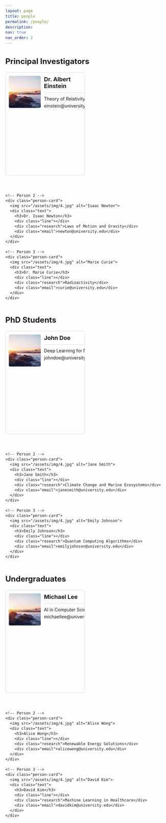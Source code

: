 ```yaml
---
layout: page
title: people
permalink: /people/
description:
nav: true
nav_order: 2
---
```


<style>
  :root {
    --card-height: 300px; /* 控制每个卡片的高度 */
  }

  .person-card {
    width: 45%; /* 每行2个卡片，设置每个卡片占据父容器的45% */
    height: var(--card-height); /* 使用全局变量控制高度 */
    display: flex;
    flex-direction: row; /* 水平排列，图片和文本并排显示 */
    border: 1px solid #ddd;
    border-radius: 8px;
    padding: 10px;
    margin-bottom: 20px;
    overflow: hidden;
  }

  .person-card img {
    width: 100px; /* 设置图片的宽度 */
    height: 100px; /* 设置图片的高度 */
    object-fit: cover;
    border-radius: 4px;
    margin-right: 10px; /* 图片和文本之间的间距 */
  }

  .person-card .text {
    flex: 1; /* 让文本部分占据剩余空间 */
  }

  .person-card h3 {
    margin: 0;
    font-size: 18px;
    font-weight: bold;
  }

  .person-card .line {
    height: 1px;
    background-color: #ddd;
    margin: 10px 0;
  }

  .person-card .research,
  .person-card .email {
    font-size: 14px;
    margin-bottom: 5px;
  }

  .category {
    margin-bottom: 30px;
  }

  .category h2 {
    font-size: 24px;
    font-weight: bold;
    margin-bottom: 20px;
  }

  .category .people-container {
    display: flex;
    flex-wrap: wrap; /* 允许卡片换行 */
    gap: 20px; /* 卡片之间的间距 */
  }
</style>

<div class="category">
  <h2>Principal Investigators</h2>
  <div class="people-container">
    <!-- Person 1 -->
    <div class="person-card">
      <img src="/assets/img/4.jpg" alt="Albert Einstein">
      <div class="text">
        <h3>Dr. Albert Einstein</h3>
        <div class="line"></div>
        <div class="research">Theory of Relativity</div>
        <div class="email">einstein@university.edu</div>
      </div>
    </div>

    <!-- Person 2 -->
    <div class="person-card">
      <img src="/assets/img/4.jpg" alt="Isaac Newton">
      <div class="text">
        <h3>Dr. Isaac Newton</h3>
        <div class="line"></div>
        <div class="research">Laws of Motion and Gravity</div>
        <div class="email">newton@university.edu</div>
      </div>
    </div>

    <!-- Person 3 -->
    <div class="person-card">
      <img src="/assets/img/4.jpg" alt="Marie Curie">
      <div class="text">
        <h3>Dr. Marie Curie</h3>
        <div class="line"></div>
        <div class="research">Radioactivity</div>
        <div class="email">curie@university.edu</div>
      </div>
    </div>
  </div>
</div>

<div class="category">
  <h2>PhD Students</h2>
  <div class="people-container">
    <!-- Person 1 -->
    <div class="person-card">
      <img src="/assets/img/4.jpg" alt="John Doe">
      <div class="text">
        <h3>John Doe</h3>
        <div class="line"></div>
        <div class="research">Deep Learning for NLP</div>
        <div class="email">johndoe@university.edu</div>
      </div>
    </div>

    <!-- Person 2 -->
    <div class="person-card">
      <img src="/assets/img/4.jpg" alt="Jane Smith">
      <div class="text">
        <h3>Jane Smith</h3>
        <div class="line"></div>
        <div class="research">Climate Change and Marine Ecosystems</div>
        <div class="email">janesmith@university.edu</div>
      </div>
    </div>

    <!-- Person 3 -->
    <div class="person-card">
      <img src="/assets/img/4.jpg" alt="Emily Johnson">
      <div class="text">
        <h3>Emily Johnson</h3>
        <div class="line"></div>
        <div class="research">Quantum Computing Algorithms</div>
        <div class="email">emilyjohnson@university.edu</div>
      </div>
    </div>
  </div>
</div>

<div class="category">
  <h2>Undergraduates</h2>
  <div class="people-container">
    <!-- Person 1 -->
    <div class="person-card">
      <img src="/assets/img/4.jpg" alt="Michael Lee">
      <div class="text">
        <h3>Michael Lee</h3>
        <div class="line"></div>
        <div class="research">AI in Computer Science</div>
        <div class="email">michaellee@university.edu</div>
      </div>
    </div>

    <!-- Person 2 -->
    <div class="person-card">
      <img src="/assets/img/4.jpg" alt="Alice Wong">
      <div class="text">
        <h3>Alice Wong</h3>
        <div class="line"></div>
        <div class="research">Renewable Energy Solutions</div>
        <div class="email">alicewong@university.edu</div>
      </div>
    </div>

    <!-- Person 3 -->
    <div class="person-card">
      <img src="/assets/img/4.jpg" alt="David Kim">
      <div class="text">
        <h3>David Kim</h3>
        <div class="line"></div>
        <div class="research">Machine Learning in Healthcare</div>
        <div class="email">davidkim@university.edu</div>
      </div>
    </div>
  </div>
</div>

